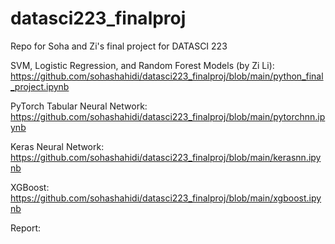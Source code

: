 # datasci223_finalproj
Repo for Soha and Zi's final project for DATASCI 223

SVM, Logistic Regression, and Random Forest Models (by Zi Li): https://github.com/sohashahidi/datasci223_finalproj/blob/main/python_final_project.ipynb

PyTorch Tabular Neural Network: https://github.com/sohashahidi/datasci223_finalproj/blob/main/pytorchnn.ipynb

Keras Neural Network: https://github.com/sohashahidi/datasci223_finalproj/blob/main/kerasnn.ipynb

XGBoost: https://github.com/sohashahidi/datasci223_finalproj/blob/main/xgboost.ipynb

Report:
